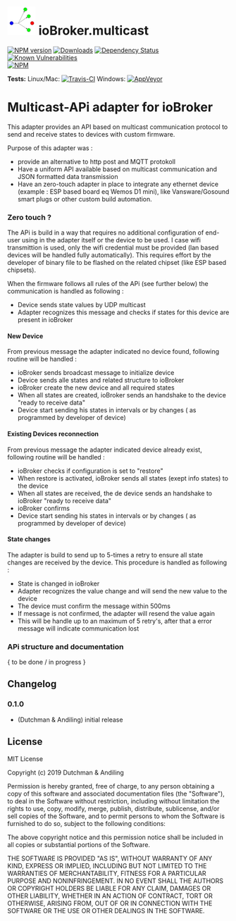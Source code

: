 

<h1>

<img  src="admin/multicast.png"  width="64"/>
    ioBroker.multicast

</h1>

[![NPM version](http://img.shields.io/npm/v/iobroker.multicast.svg)](https://www.npmjs.com/package/iobroker.multicast)
[![Downloads](https://img.shields.io/npm/dm/iobroker.multicast.svg)](https://www.npmjs.com/package/iobroker.multicast)
[![Dependency Status](https://img.shields.io/david/iobroker-community-adapters/iobroker.multicast.svg)](https://david-dm.org/iobroker-community-adapters/iobroker.multicast)
[![Known Vulnerabilities](https://snyk.io/test/github/iobroker-community-adapters/ioBroker.multicast/badge.svg)](https://snyk.io/test/github/iobroker-community-adapters/ioBroker.multicast)  
[![NPM](https://nodei.co/npm/iobroker.multicast.png?downloads=true)](https://nodei.co/npm/iobroker.multicast/)

**Tests:** Linux/Mac: [![Travis-CI](http://img.shields.io/travis/iobroker-community-adapters/ioBroker.multicast/master.svg)](https://travis-ci.org/iobroker-community-adapters/ioBroker.multicast)
Windows: [![AppVeyor](https://ci.appveyor.com/api/projects/status/github/iobroker-community-adapters/ioBroker.multicast?branch=master&svg=true)](https://ci.appveyor.com/project/iobroker-community-adapters/ioBroker-multicast/)

# Multicast-APi adapter for ioBroker
  
This adapter provides an API based on multicast communication protocol to send and receive states to devices with custom firmware.

Purpose of this adapter was :

* provide an alternative to http post and MQTT protokoll
* Have a uniform API available based on multicast communication and JSON formatted data transmission
* Have an zero-touch adapter in place to integrate any ethernet device (example : ESP based board eq Wemos D1 mini), like Vansware/Gosound smart plugs or other custom build automation.

### Zero touch ?

The APi is build in a way that requires no additional configuration of end-user using in the adapter itself or the device to be used.
I case wifi transmittion is used, only the wifi credential must be provided (lan based devices will be  handled fully automatically).
This requires effort by the developer of binary file to be flashed on the related chipset (like ESP based chipsets).

When the firmware follows all rules of the APi (see further below) the communication is handled as following :

* Device sends state values by UDP multicast
* Adapter recognizes this message and checks if states for this device are present in ioBroker

#### New Device
From previous message the adapter indicated no device found, following routine will be handled :

* ioBroker sends broadcast message to initialize device
* Device sends alle states and related structure to ioBroker
* ioBroker create the new device and all required states
* When all states are created, ioBroker sends an handshake to the device "ready to receive data"
* Device start sending his states in intervals or by changes ( as programmed by developer of device)

#### Existing Devices reconnection
From previous message the adapter indicated device already exist, following routine will be handled :

* ioBroker checks if configuration is set to "restore"
* When restore is activated, ioBroker sends all states (exept info states) to the device
* When all states are received, the de device sends an handshake to ioBroker "ready to receive data"
* ioBroker confirms
* Device start sending his states in intervals or by changes ( as programmed by developer of device)

#### State changes
The adapter is build to send up to 5-times a retry to ensure all state changes are received by the device. This procedure is handled as following :

* State is changed in ioBroker
* Adapter recognizes the value change and will send the new value to the device
* The device must confirm the message within 500ms
* If message is not confirmed, the adapter will resend the value again
* This will be handle up to an maximum of 5 retry's, after that a error message will indicate communication lost

### APi structure and documentation

{ to be done / in progress }

## Changelog

### 0.1.0

* (Dutchman & Andiling) initial release

## License

MIT License

Copyright (c) 2019 Dutchman & Andiling

Permission is hereby granted, free of charge, to any person obtaining a copy
of this software and associated documentation files (the "Software"), to deal
in the Software without restriction, including without limitation the rights
to use, copy, modify, merge, publish, distribute, sublicense, and/or sell
copies of the Software, and to permit persons to whom the Software is
furnished to do so, subject to the following conditions:

The above copyright notice and this permission notice shall be included in all
copies or substantial portions of the Software.

THE SOFTWARE IS PROVIDED "AS IS", WITHOUT WARRANTY OF ANY KIND, EXPRESS OR
IMPLIED, INCLUDING BUT NOT LIMITED TO THE WARRANTIES OF MERCHANTABILITY,
FITNESS FOR A PARTICULAR PURPOSE AND NONINFRINGEMENT. IN NO EVENT SHALL THE
AUTHORS OR COPYRIGHT HOLDERS BE LIABLE FOR ANY CLAIM, DAMAGES OR OTHER
LIABILITY, WHETHER IN AN ACTION OF CONTRACT, TORT OR OTHERWISE, ARISING FROM,
OUT OF OR IN CONNECTION WITH THE SOFTWARE OR THE USE OR OTHER DEALINGS IN THE
SOFTWARE.